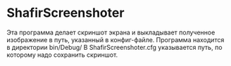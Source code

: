 # ShafirScreenshoter

Эта программа делает скриншот экрана и выкладывает полученное изображение в путь, указанный в конфиг-файле.
Программа находится в директории bin/Debug/
В ShafirScreenshoter.cfg указывается путь, по которому надо сохранить скриншот.